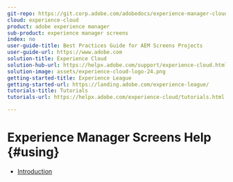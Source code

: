 ```yaml
---
git-repo: https://git.corp.adobe.com/adobedocs/experience-manager-cloud-service
cloud: experience-cloud
product: adobe experience manager
sub-product: experience manager screens
index: no
user-guide-title: Best Practices Guide for AEM Screens Projects
user-guide-url: https://www.adobe.com
solution-title: Experience Cloud
solution-hub-url: https://helpx.adobe.com/support/experience-cloud.html
solution-image: assets/experience-cloud-logo-24.png
getting-started-title: Experience League
getting-started-url: https://landing.adobe.com/experience-league/
tutorials-title: Tutorials
tutorials-url: https://helpx.adobe.com/experience-cloud/tutorials.html

---
```


# Experience Manager Screens Help {#using}

+ [Introduction](introduction.md)
  
